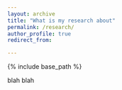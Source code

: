 ```yaml
---
layout: archive
title: "What is my research about"
permalink: /research/
author_profile: true
redirect_from:

---
```


{% include base_path %}

blah blah
